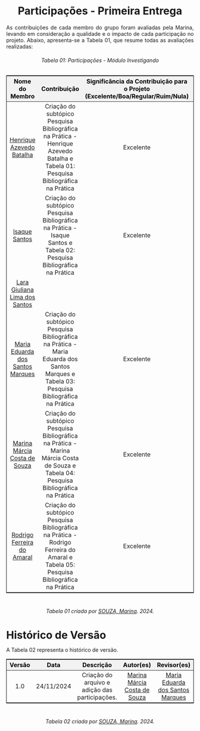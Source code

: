 <!DOCTYPE html>
<html lang="en">
<head>
  <meta charset="UTF-8">
  <meta name="viewport" content="width=device-width, initial-scale=1.0">
  <title>Participações - Primeira Entrega</title>
  <style>
    /* Estilo geral para as tabelas */
    .tabela-alunos {
      margin-left: auto;
      margin-right: auto;
      border-collapse: collapse;
      width: 100%; /* Agora ocupa 100% da largura disponível */
      text-align: center;
      font-size: 16px;
      border: 1px solid black;
      margin-bottom: 40px; /* Espaçamento abaixo da tabela */
    }

    .tabela-alunos th,
    .tabela-alunos td {
      padding: 8px;
      border: 1px solid black;
    }

    .tabela-alunos thead th {
      background-color: #f2f2f2;
      color: #000; /* Cor padrão para modo claro */
    }

    /* Alteração para o modo escuro */
    @media (prefers-color-scheme: dark) {
      .tabela-alunos thead th {
        color: #888; /* Cor cinza para o modo escuro */
      }
    }

    /* Espaçamento adicional para o texto abaixo da tabela */
    .sobre-texto {
      margin-top: 10px; /* Espaçamento reduzido acima do texto */
    }
  </style>
</head>
<body>
  <h1 style="text-align: center; font-weight: bold;">Participações - Primeira Entrega</h1>

  <p align="justify" class="sobre-texto">
    As contribuições de cada membro do grupo foram avaliadas pela Marina, levando em consideração a qualidade e o impacto de cada participação no projeto. Abaixo, apresenta-se a Tabela 01, que resume todas as avaliações realizadas:
  </p>

  <h6 align="center">Tabela 01: Participações - Módulo Investigando </h6>
  <div style="text-align: center;">
    <table class="tabela-alunos">
      <thead>
        <tr>
          <th>Nome do Membro</th>
          <th>Contribuição</th>
          <th>Significância da Contribuição para o Projeto (Excelente/Boa/Regular/Ruim/Nula)</th>
          <th>Comprobatórios (ex. links para commits)</th>
        </tr>
      </thead>
      <tbody>
        <tr>
          <td><a href="https://github.com/HeBatalha" target="_blank">Henrique Azevedo Batalha</a></td>
          <td>Criação do subtópico Pesquisa Bibliográfica na Prática - Henrique Azevedo Batalha e Tabela 01: Pesquisa Bibliográfica na Prática</td>
          <td>Excelente</td>
          <td><a href="https://github.com/UnBSMA2024-2/Grupo2/commit/2778438a0e7b4aaa28cd22370d2e5d1438fa9abd" target="_blank">feat: adiciona tabela Henrique</a></td>
        </tr>
        <tr>
          <td><a href="https://github.com/IsaqueSH" target="_blank">Isaque Santos</a></td>
          <td>Criação do subtópico Pesquisa Bibliográfica na Prática - Isaque Santos e Tabela 02: Pesquisa Bibliográfica na Prática</td>
          <td>Excelente</td>
          <td><a href="https://github.com/UnBSMA2024-2/Grupo2/commit/94a399841ad71ae5cc8895b9d7c1b83a695d779a" target="_blank">feat: adiciona tabela Isaque</a></td>
        </tr>
        <tr>
          <td><a href="https://github.com/gravelylara" target="_blank">Lara Giuliana Lima dos Santos</a></td>
          <td></td>
          <td></td>
          <td></td>
        </tr>
        <tr>
          <td><a href="https://github.com/EduardaSMarques" target="_blank">Maria Eduarda dos Santos Marques</a></td>
          <td>Criação do subtópico Pesquisa Bibliográfica na Prática - Maria Eduarda dos Santos Marques e Tabela 03: Pesquisa Bibliográfica na Prática</td>
          <td>Excelente</td>
          <td><a href="https://github.com/UnBSMA2024-2/Grupo2/commit/4442fcf62e2af67e83922962c93a6663eeead0d9" target="_blank">[ADD] colocando a minha parte do modulo investigando</a></td>
        </tr>
        <tr>
          <td><a href="https://github.com/The-Boss-Nina" target="_blank">Marina Márcia Costa de Souza</a></td>
          <td>Criação do subtópico Pesquisa Bibliográfica na Prática - Marina Márcia Costa de Souza e Tabela 04: Pesquisa Bibliográfica na Prática</td>
          <td>Excelente</td>
          <td><a href="https://github.com/UnBSMA2024-2/Grupo2/commit/ecefa0122d264e772d945338acd4a8e6a89c9baf" target="_blank">feat: adiciona tabela Marina</a></td>
        </tr>
        <tr>
          <td><a href="https://github.com/rodrigoFAmaral" target="_blank">Rodrigo Ferreira do Amaral</a></td>
          <td>Criação do subtópico Pesquisa Bibliográfica na Prática - Rodrigo Ferreira do Amaral e Tabela 05: Pesquisa Bibliográfica na Prática</td>
          <td>Excelente</td>
          <td><a href="https://github.com/UnBSMA2024-2/Grupo2/commit/7ca8d88d98676179415465102c805f7ab6daadf4" target="_blank">feat: adiciona tabela rodrigo</a></td>
        </tr>
      </tbody>
    </table>
    <p style="margin-top: 10px; text-align: center;">
      <em>Tabela 01 criada por <a href="https://github.com/The-Boss-Nina" target="_blank">SOUZA, Marina</a>. 2024.</em>
    </p>
  </div>

  <h1 style="text-align: left; font-weight: bold; margin-bottom: 10px;">Histórico de Versão</h1>
  <p align="justify">
    A Tabela 02 representa o histórico de versão.
  </p>
  <div style="text-align: center;">
    <table class="tabela-alunos">
      <thead>
        <tr>
          <th>Versão</th>
          <th>Data</th>
          <th>Descrição</th>
          <th>Autor(es)</th>
          <th>Revisor(es)</th>
        </tr>
      </thead>
      <tbody>
        <tr>
          <td>1.0</td>
          <td>24/11/2024</td>
          <td>Criação do arquivo e adição das participações.</td>
          <td><a href="https://github.com/The-Boss-Nina" target="_blank">Marina Márcia Costa de Souza</a></td>
          <td><a href="https://github.com/EduardaSMarques" target="_blank">Maria Eduarda dos Santos Marques</a></td>
        </tr>
      </tbody>
    </table>
    <p style="margin-top: 10px; text-align: center;">
      <em>Tabela 02 criada por <a href="https://github.com/The-Boss-Nina" target="_blank">SOUZA, Marina</a>. 2024.</em>
    </p>
  </div>
</body>
</html>
